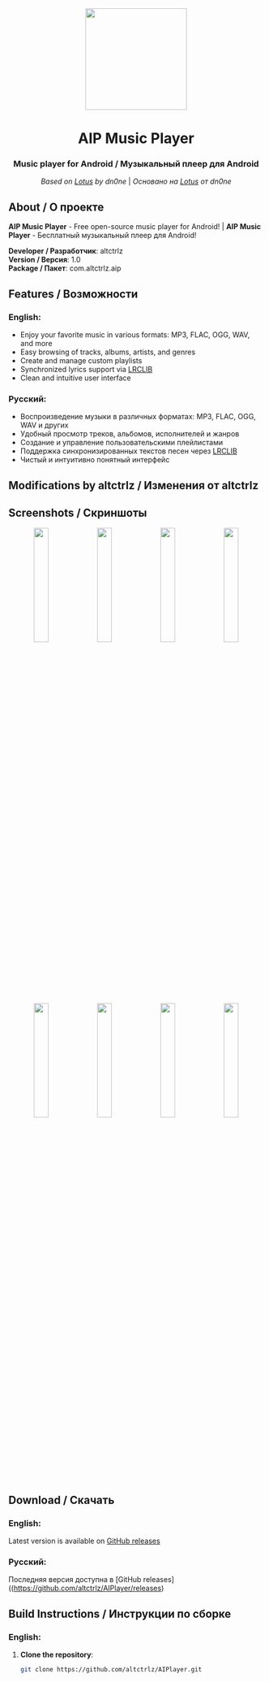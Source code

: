 <div align="center">
  <img src="fastlane/metadata/android/en-US/images/icon-f.png" width="200px" />

  # AIP Music Player

  ### Music player for Android / Музыкальный плеер для Android
  
  *Based on [Lotus](https://github.com/dn0ne/lotus) by dn0ne* |
  *Основано на [Lotus](https://github.com/dn0ne/lotus) от dn0ne*
  
</div>

## About / О проекте
**AIP Music Player** - Free open-source music player for Android! | 
**AIP Music Player** - Бесплатный музыкальный плеер для Android!

**Developer / Разработчик**: altctrlz  
**Version / Версия**: 1.0  
**Package / Пакет**: com.altctrlz.aip

## Features / Возможности

### English:
- Enjoy your favorite music in various formats: MP3, FLAC, OGG, WAV, and more
- Easy browsing of tracks, albums, artists, and genres
- Create and manage custom playlists
- Synchronized lyrics support via [LRCLIB](https://lrclib.net/)
- Clean and intuitive user interface

### Русский:
- Воспроизведение музыки в различных форматах: MP3, FLAC, OGG, WAV и других
- Удобный просмотр треков, альбомов, исполнителей и жанров
- Создание и управление пользовательскими плейлистами
- Поддержка синхронизированных текстов песен через [LRCLIB](https://lrclib.net/)
- Чистый и интуитивно понятный интерфейс

## Modifications by altctrlz / Изменения от altctrlz


## Screenshots / Скриншоты

<div align="center">
  <div>
    <img src="fastlane/metadata/android/en-US/images/phoneScreenshos/1.png" width="24%" />
    <img src="fastlane/metadata/android/en-US/images/phoneScreenshos/2.png" width="24%" />
    <img src="fastlane/metadata/android/en-US/images/phoneScreenshts/3.png" width="24%" />
    <img src="fastlane/metadata/android/en-US/images/phoneScreenshts/4.png" width="24%" />
    <img src="fastlane/metadata/android/en-US/images/phoneScreensots/5.png" width="24%" />
    <img src="fastlane/metadata/android/en-US/images/phoneScreensots/6.png" width="24%" />
    <img src="fastlane/metadata/android/en-US/images/phoneScreensots/7.png" width="24%" />
    <img src="fastlane/metadata/android/en-US/images/phoneScreenhots/8.png" width="24%" />
  </div>
</div>

## Download / Скачать

### English:
Latest version is available on [GitHub releases]((https://github.com/altctrlz/AIPlayer/releases))

### Русский:
Последняя версия доступна в [GitHub releases]((https://github.com/altctrlz/AIPlayer/releases)

## Build Instructions / Инструкции по сборке

### English:
1. **Clone the repository**:
   ```bash
   git clone https://github.com/altctrlz/AIPlayer.git
